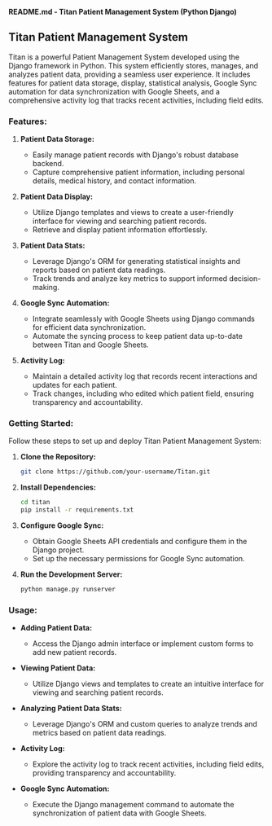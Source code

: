 **README.md - Titan Patient Management System (Python Django)**

## Titan Patient Management System

Titan is a powerful Patient Management System developed using the Django framework in Python. This system efficiently stores, manages, and analyzes patient data, providing a seamless user experience. It includes features for patient data storage, display, statistical analysis, Google Sync automation for data synchronization with Google Sheets, and a comprehensive activity log that tracks recent activities, including field edits.

### Features:

1. **Patient Data Storage:**
   - Easily manage patient records with Django's robust database backend.
   - Capture comprehensive patient information, including personal details, medical history, and contact information.

2. **Patient Data Display:**
   - Utilize Django templates and views to create a user-friendly interface for viewing and searching patient records.
   - Retrieve and display patient information effortlessly.

3. **Patient Data Stats:**
   - Leverage Django's ORM for generating statistical insights and reports based on patient data readings.
   - Track trends and analyze key metrics to support informed decision-making.

4. **Google Sync Automation:**
   - Integrate seamlessly with Google Sheets using Django commands for efficient data synchronization.
   - Automate the syncing process to keep patient data up-to-date between Titan and Google Sheets.

5. **Activity Log:**
   - Maintain a detailed activity log that records recent interactions and updates for each patient.
   - Track changes, including who edited which patient field, ensuring transparency and accountability.

### Getting Started:

Follow these steps to set up and deploy Titan Patient Management System:

1. **Clone the Repository:**
   ```bash
   git clone https://github.com/your-username/Titan.git
   ```

2. **Install Dependencies:**
   ```bash
   cd titan
   pip install -r requirements.txt
   ```

3. **Configure Google Sync:**
   - Obtain Google Sheets API credentials and configure them in the Django project.
   - Set up the necessary permissions for Google Sync automation.

4. **Run the Development Server:**
   ```bash
   python manage.py runserver
   ```

### Usage:

- **Adding Patient Data:**
  - Access the Django admin interface or implement custom forms to add new patient records.

- **Viewing Patient Data:**
  - Utilize Django views and templates to create an intuitive interface for viewing and searching patient records.

- **Analyzing Patient Data Stats:**
  - Leverage Django's ORM and custom queries to analyze trends and metrics based on patient data readings.

- **Activity Log:**
  - Explore the activity log to track recent activities, including field edits, providing transparency and accountability.

- **Google Sync Automation:**
  - Execute the Django management command to automate the synchronization of patient data with Google Sheets.
